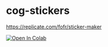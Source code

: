 # cog-stickers

https://replicate.com/fofr/sticker-maker

[![Open In Colab](https://colab.research.google.com/assets/colab-badge.svg)](https://colab.research.google.com/github/3LOCats/cog-stickers/blob/main/scripts/stickers.ipynb)
